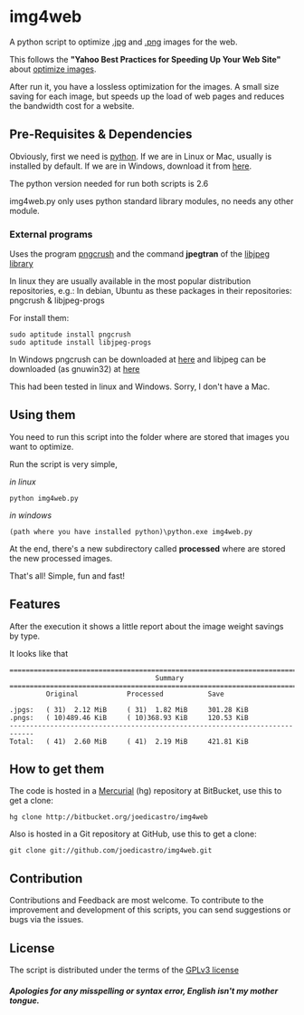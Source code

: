 # img4web

A python script to optimize [.jpg](http://en.wikipedia.org/wiki/Jpg) and 
[.png](http://en.wikipedia.org/wiki/Portable_Network_Graphics) images for the web.

This follows the **"Yahoo Best Practices for Speeding Up Your Web Site"** about 
[optimize images](http://developer.yahoo.com/performance/rules.html#opt_images).

After run it, you have a lossless optimization for the images. A small size 
saving for each image, but speeds up the load of web pages and reduces the 
bandwidth cost for a website. 


## Pre-Requisites & Dependencies

Obviously, first we need is [python](http://www.python.org/). If we are in 
Linux or Mac, usually is installed by default. If we are in Windows, download it 
from [here](http://www.python.org/download/).

The python version needed for run both scripts is 2.6

img4web.py only uses python standard library modules, no needs any other module.

### External programs 

Uses the program [pngcrush](http://pmt.sourceforge.net/pngcrush/) and the 
command **jpegtran** of the [libjpeg library](http://www.ijg.org/)

In linux they are usually available in the most popular distribution 
repositories, e.g.: 
In debian, Ubuntu as these packages in their repositories: pngcrush & libjpeg-progs

For install them:

    sudo aptitude install pngcrush
    sudo aptitude install libjpeg-progs

In Windows pngcrush can be downloaded at 
[here](http://sourceforge.net/projects/pmt/files/pngcrush-executables/) and 
libjpeg can be downloaded (as gnuwin32) at 
[here](http://gnuwin32.sourceforge.net/downlinks/jpeg.php)

This had been tested in linux and Windows. Sorry, I don't have a Mac.

## Using them 

You need to run this script into the folder where are stored that images you 
want to optimize. 

Run the script is very simple,

_in linux_

    python img4web.py

_in windows_

    (path where you have installed python)\python.exe img4web.py

At the end, there's a new subdirectory called **processed** where are stored 
the new processed images.

That's all! Simple, fun and fast!

## Features

After the execution it shows a little report about the image weight savings by 
type.

It looks like that

    ============================================================================
                                        Summary                                     
    ============================================================================
             Original            Processed           Save

    .jpgs:   ( 31)  2.12 MiB     ( 31)  1.82 MiB     301.28 KiB
    .pngs:   ( 10)489.46 KiB     ( 10)368.93 KiB     120.53 KiB
    ----------------------------------------------------------------------------
    Total:   ( 41)  2.60 MiB     ( 41)  2.19 MiB     421.81 KiB


## How to get them 

The code is hosted in a [Mercurial](http://selenic.com/mercurial) (hg) 
repository at BitBucket, use this to get a clone:

    hg clone http://bitbucket.org/joedicastro/img4web

Also is hosted in a Git repository at GitHub, use this to get a clone:

    git clone git://github.com/joedicastro/img4web.git

## Contribution 

Contributions and Feedback are most welcome.
To contribute to the improvement and development of this scripts, you can send 
suggestions or bugs via the issues.

## License

The script is distributed under the terms of the 
[GPLv3 license](http://www.gnu.org/licenses/gpl.html)

##### Apologies for any misspelling or syntax error, English isn't my mother tongue.
